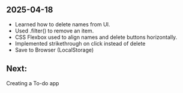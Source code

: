 ## 2025-04-18

- Learned how to delete names from UI.
- Used .filter() to remove an item.
- CSS Flexbox used to align names and delete buttons horizontally.
- Implemented strikethrough on click instead of delete
- Save to Browser (LocalStorage)

## Next:

Creating a To-do app
